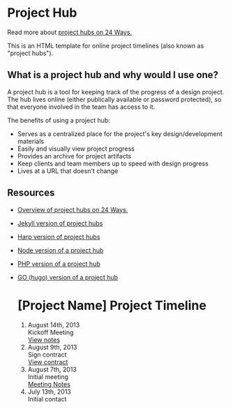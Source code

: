 Project Hub
================

Read more about [project hubs on 24 Ways.](http://24ways.org/2013/project-hubs/)

This is an HTML template for online project timelines (also known as "project hubs").

## What is a project hub and why would I use one?
A project hub is a tool for keeping track of the progress of a design project. The hub lives online (either publically available or password protected), so that everyone involved in the team has access to it.

The benefits of using a project hub:
- Serves as a centralized place for the project's key design/development materials
- Easily and visually view project progress
- Provides an archive for project artifacts
- Keep clients and team members up to speed with design progress
- Lives at a URL that doesn't change

## Resources
- [Overview of project hubs on 24 Ways.](http://24ways.org/2013/project-hubs/)
- [Jekyll version of project hubs](https://github.com/himedlooff/project-timeline)
- [Harp version of project hubs](https://github.com/jorgepedret/harp-project-hub)
- [Node version of a project hub](https://github.com/adorableio/projecthub)
- [PHP version of a project hub](https://github.com/tzi/ProjectHub)
- [GO (hugo) version of a project hub](https://github.com/vjeantet/hugo-theme-projecthub)



	<link rel="stylesheet" type="text/css" href="./css/style.css" media="all" />
	<h1>[Project Name] Project Timeline</h1>
	<ol class="timeline">
		<li class="tl-node">
			<div class="tl-stamp">August 14th, 2013</div>
			<div class="tl-content">Kickoff Meeting</div>
			<a href="#">View notes</a>
		</li>
		<li class="tl-node">
			<div class="tl-stamp">August 9th, 2013</div>
			<div class="tl-content">Sign contract</div>
			<a href="#">View contract</a>
		</li>
		<li class="tl-node">
			<div class="tl-stamp">August 7th, 2013</div>
			<div class="tl-content">Initial meeting</div>
			<a href="#">Meeting Notes</a>
		</li>
		<li class="tl-node">
			<div class="tl-stamp">July 13th, 2013</div>
			<div class="tl-content">Initial contact</div>
		</li>
	</ol>
